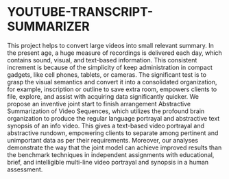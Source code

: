# YOUTUBE-TRANSCRIPT-SUMMARIZER
This project helps to convert large videos into small relevant summary.
In the present age, a huge measure of recordings is delivered each day, which contains sound, visual, and text-based information. This consistent increment is because of the simplicity of keep administration in compact gadgets, like cell phones, tablets, or cameras. The significant test is to grasp the visual semantics and convert it into a consolidated organization, for example, inscription or outline to save extra room, empowers clients to file, explore, and assist with acquiring data significantly quicker. We propose an inventive joint start to finish arrangement Abstractive Summarization of Video Sequences, which utilizes the profound brain organization to produce the regular language portrayal and abstractive text synopsis of an info video. This gives a text-based video portrayal and abstractive rundown, empowering clients to separate among pertinent and unimportant data as per their requirements. Moreover, our analyses demonstrate the way that the joint model can achieve improved results than the benchmark techniques in independent assignments with educational, brief, and intelligible multi-line
video portrayal and synopsis in a human assessment.
